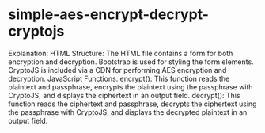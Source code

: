 # simple-aes-encrypt-decrypt-cryptojs
 Explanation: HTML Structure:  The HTML file contains a form for both encryption and decryption. Bootstrap is used for styling the form elements. CryptoJS is included via a CDN for performing AES encryption and decryption. JavaScript Functions:  encrypt(): This function reads the plaintext and passphrase, encrypts the plaintext using the passphrase with CryptoJS, and displays the ciphertext in an output field. decrypt(): This function reads the ciphertext and passphrase, decrypts the ciphertext using the passphrase with CryptoJS, and displays the decrypted plaintext in an output field.
